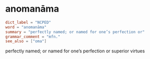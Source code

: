 # anomanāma

``` toml
dict_label = "NCPED"
word = "anomanāma"
summary = "perfectly named; or named for one’s perfection or"
grammar_comment = "mfn."
see_also = ["oma"]
```

perfectly named; or named for one’s perfection or superior virtues

